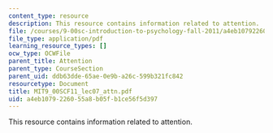 ```yaml
---
content_type: resource
description: This resource contains information related to attention.
file: /courses/9-00sc-introduction-to-psychology-fall-2011/a4eb1079226055a8b05fb1ce56f5d397_MIT9_00SCF11_lec07_attn.pdf
file_type: application/pdf
learning_resource_types: []
ocw_type: OCWFile
parent_title: Attention
parent_type: CourseSection
parent_uid: ddb63dde-65ae-0e9b-a26c-599b321fc842
resourcetype: Document
title: MIT9_00SCF11_lec07_attn.pdf
uid: a4eb1079-2260-55a8-b05f-b1ce56f5d397
---
```

This resource contains information related to attention.